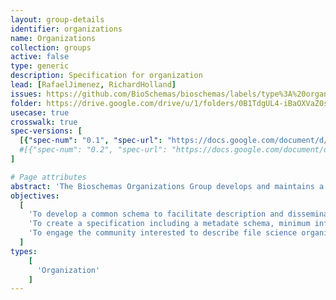 ```yaml
---
layout: group-details
identifier: organizations
name: Organizations
collection: groups
active: false
type: generic
description: Specification for organization
lead: [RafaelJimenez, RichardHolland]
issues: https://github.com/BioSchemas/bioschemas/labels/type%3A%20organization
folder: https://drive.google.com/drive/u/1/folders/0B1TdgUL4-iBaOXVaZ0szWlRQc2M
usecase: true
crosswalk: true
spec-versions: [
  [{"spec-num": "0.1", "spec-url": "https://docs.google.com/document/d/1nR3TS6xwtOH9IwXHnTbNW2kGi_APfLT0uid-6Ky7XDo"}]#,
  #[{"spec-num": "0.2", "spec-url": "https://docs.google.com/document/d/1fn-of4cxGJLYiw1G3-KepZsIE0Ptq4GSx-h3jPmvdvc"}]
]

# Page attributes
abstract: 'The Bioschemas Organizations Group develops and maintains a community specification for describing life science organizations.'
objectives:
  [
    'To develop a common schema to facilitate description and dissemination of life science organizations as an extension of <a href="http://schema.org/">schema.org</a>.',
    'To create a specification including a metadate schema, minimum information guidelines, recommended vocabularies as well as documentation and examples about how to use the schema.',
    'To engage the community interested to describe file science organizations to participate and shape the specification.'
  ]
types:
    [
      'Organization'
    ]
---
```

